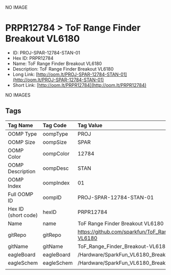 


  
NO IMAGE  
# PRPR12784 > ToF Range Finder Breakout VL6180

- ID: PROJ-SPAR-12784-STAN-01
- Hex ID: PRPR12784
- Name: ToF Range Finder Breakout VL6180
- Description: ToF Range Finder Breakout VL6180
- Long Link: [http://oom.lt/PROJ-SPAR-12784-STAN-01](http://oom.lt/PROJ-SPAR-12784-STAN-01)
- Short Link: [http://oom.lt/PRPR12784](http://oom.lt/PRPR12784)
  
NO IMAGES  
## Tags
  

|Tag Name|Tag Code|Tag Value|
| :--- | :--- | :--- |
|OOMP Type|oompType|PROJ|
|OOMP Size|oompSize|SPAR|
|OOMP Color|oompColor|12784|
|OOMP Description|oompDesc|STAN|
|OOMP Index|oompIndex|01|
|Full OOMP ID|oompID|PROJ-SPAR-12784-STAN-01|
|Hex ID (short code)|hexID|PRPR12784|
|Name|name|ToF Range Finder Breakout VL6180|
|gitRepo|gitRepo|https://github.com/sparkfun/ToF_Range_Finder_Breakout-VL6180|
|gitName|gitName|ToF_Range_Finder_Breakout-VL6180|
|eagleBoard|eagleBoard|/Hardware/SparkFun_VL6180_Breakout.brd|
|eagleSchem|eagleSchem|/Hardware/SparkFun_VL6180_Breakout.sch|
||||
